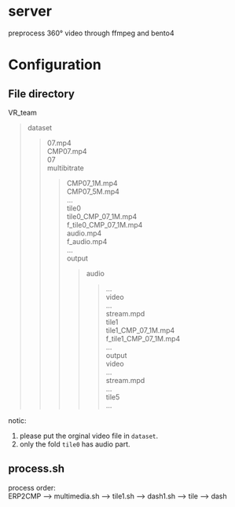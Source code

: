 # server
preprocess 360° video through ffmpeg and bento4

# Configuration
## File directory
VR_team  
>dataset    
>>07.mp4  
>>CMP07.mp4  
>07  
>>multibitrate  
>>>CMP07_1M.mp4  
>>>CMP07_5M.mp4  
>>>...  
>>tile0  
>>>tile0_CMP_07_1M.mp4  
>>>f_tile0_CMP_07_1M.mp4  
>>>audio.mp4  
>>>f_audio.mp4  
>>>...  
>>>output  
>>>>audio  
>>>>>...  
>>>>video  
>>>>>...  
>>>>stream.mpd  
>>tile1  
>>>tile1_CMP_07_1M.mp4  
>>>f_tile1_CMP_07_1M.mp4    
>>>...  
>>>output  
>>>>video  
>>>>...  
>>>>stream.mpd      
>>...  
>>tile5  
>>>...  

notic:  
1. please put the orginal video file in `dataset`.  
2. only the fold `tile0` has audio part.  

## process.sh
process order:  
ERP2CMP --> multimedia.sh --> tile1.sh --> dash1.sh --> tile --> dash

##

